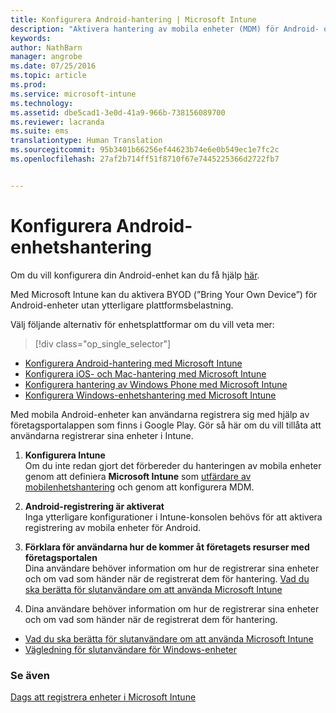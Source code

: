 ```yaml
---
title: Konfigurera Android-hantering | Microsoft Intune
description: "Aktivera hantering av mobila enheter (MDM) för Android- och KNOX-enheter med Microsoft Intune."
keywords: 
author: NathBarn
manager: angrobe
ms.date: 07/25/2016
ms.topic: article
ms.prod: 
ms.service: microsoft-intune
ms.technology: 
ms.assetid: dbe5cad1-3e0d-41a9-966b-738156089700
ms.reviewer: lacranda
ms.suite: ems
translationtype: Human Translation
ms.sourcegitcommit: 95b3401b66256ef44623b74e6e0b549ec1e7fc2c
ms.openlocfilehash: 27af2b714ff51f8710f67e7445225366d2722fb7


---
```


# Konfigurera Android-enhetshantering
Om du vill konfigurera din Android-enhet kan du få hjälp [här](../enduser/using-your-android-device-with-intune.md).

Med Microsoft Intune kan du aktivera BYOD (”Bring Your Own Device”) för Android-enheter utan ytterligare plattformsbelastning.

Välj följande alternativ för enhetsplattformar om du vill veta mer:

> [!div class="op_single_selector"]
- [Konfigurera Android-hantering med Microsoft Intune](set-up-android-management-with-microsoft-intune.md)
- [Konfigurera iOS- och Mac-hantering med Microsoft Intune](set-up-ios-and-mac-management-with-microsoft-intune.md)
- [Konfigurera hantering av Windows Phone med Microsoft Intune](set-up-windows-phone-management-with-microsoft-intune.md)
- [Konfigurera Windows-enhetshantering med Microsoft Intune](set-up-windows-device-management-with-microsoft-intune.md)

Med mobila Android-enheter kan användarna registrera sig med hjälp av företagsportalappen som finns i Google Play. Gör så här om du vill tillåta att användarna registrerar sina enheter i Intune.

1.  **Konfigurera Intune**<br>
    Om du inte redan gjort det förbereder du hanteringen av mobila enheter genom att definiera **Microsoft Intune** som [utfärdare av mobilenhetshantering](get-ready-to-enroll-devices-in-microsoft-intune.md#set-mobile-device-management-authority) och genom att konfigurera MDM.

2.  **Android-registrering är aktiverat**<br>
    Inga ytterligare konfigurationer i Intune-konsolen behövs för att aktivera registrering av mobila enheter för Android.

3.  **Förklara för användarna hur de kommer åt företagets resurser med företagsportalen**<br>
    Dina användare behöver information om hur de registrerar sina enheter och om vad som händer när de registrerat dem för hantering. [Vad du ska berätta för slutanvändare om att använda Microsoft Intune](what-to-tell-your-end-users-about-using-microsoft-intune.md)

4.  Dina användare behöver information om hur de registrerar sina enheter och om vad som händer när de registrerat dem för hantering.
  - [Vad du ska berätta för slutanvändare om att använda Microsoft Intune](what-to-tell-your-end-users-about-using-microsoft-intune.md)
  - [Vägledning för slutanvändare för Windows-enheter](../enduser/using-your-android-device-with-intune.md)

### Se även
[Dags att registrera enheter i Microsoft Intune](get-ready-to-enroll-devices-in-microsoft-intune.md)



<!--HONumber=Aug16_HO4-->


